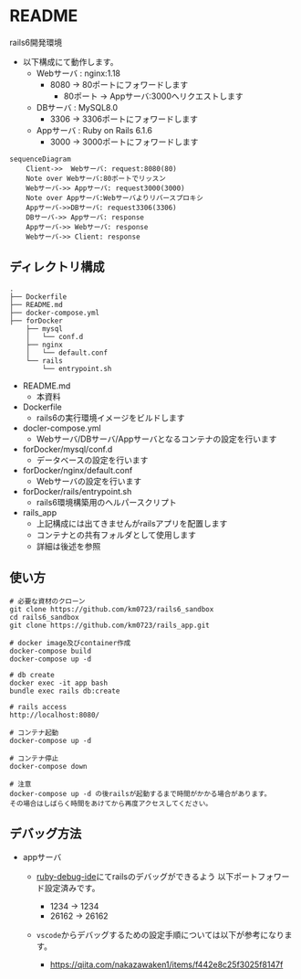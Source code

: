 # README
rails6開発環境

- 以下構成にて動作します。
  - Webサーバ : nginx:1.18
    - 8080 -> 80ポートにフォワードします
      - 80ポート -> Appサーバ:3000へリクエストします
  - DBサーバ : MySQL8.0
    - 3306 -> 3306ポートにフォワードします
  - Appサーバ : Ruby on Rails 6.1.6
    - 3000 -> 3000ポートにフォワードします

```mermaid
sequenceDiagram
    Client->>  Webサーバ: request:8080(80)
    Note over Webサーバ:80ポートでリッスン
    Webサーバ->> Appサーバ: request3000(3000)
    Note over Appサーバ:Webサーバよりリバースプロキシ
    Appサーバ->>DBサーバ: request3306(3306)
    DBサーバ->> Appサーバ: response
    Appサーバ->> Webサーバ: response
    Webサーバ->> Client: response
```

## ディレクトリ構成
```tree
.
├── Dockerfile
├── README.md
├── docker-compose.yml
├── forDocker
    ├── mysql
    │   └── conf.d
    ├── nginx
    │   └── default.conf
    └── rails
        └── entrypoint.sh
```
- README.md
  - 本資料
- Dockerfile
  - rails6の実行環境イメージをビルドします
- docler-compose.yml
  - Webサーバ/DBサーバ/Appサーバとなるコンテナの設定を行います
- forDocker/mysql/conf.d
  - データベースの設定を行います
- forDocker/nginx/default.conf
  - Webサーバの設定を行います
- forDocker/rails/entrypoint.sh
  - rails6環境構築用のヘルパースクリプト
- rails_app
  - 上記構成には出てきませんがrailsアプリを配置します
  - コンテナとの共有フォルダとして使用します
  - 詳細は後述を参照

## 使い方
```
# 必要な資材のクローン
git clone https://github.com/km0723/rails6_sandbox
cd rails6_sandbox
git clone https://github.com/km0723/rails_app.git

# docker image及びcontainer作成
docker-compose build
docker-compose up -d

# db create
docker exec -it app bash
bundle exec rails db:create

# rails access
http://localhost:8080/

# コンテナ起動
docker-compose up -d

# コンテナ停止
docker-compose down

# 注意
docker-compose up -d の後railsが起動するまで時間がかかる場合があります。
その場合はしばらく時間をあけてから再度アクセスしてください。
```

## デバッグ方法
- appサーバ
  - [ruby-debug-ide](https://github.com/ruby-debug/ruby-debug-ide)にてrailsのデバッグができるよう
  以下ポートフォワード設定済みです。
    - 1234 -> 1234
    - 26162 -> 26162

  - `vscode`からデバッグするための設定手順については以下が参考になります。
    - https://qiita.com/nakazawaken1/items/f442e8c25f3025f8147f

